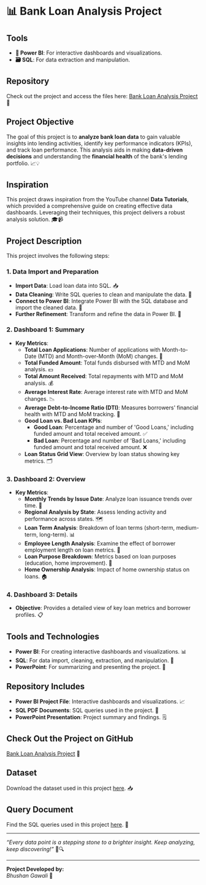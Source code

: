 # 📊 Bank Loan Analysis Project

## Tools
- **🔧 Power BI**: For interactive dashboards and visualizations.
- **🗃️ SQL**: For data extraction and manipulation.

## Repository
Check out the project and access the files here: [Bank Loan Analysis Project](https://github.com/YourGitHubUsername/Bank-Loan-Analysis-Project) 🚀

## Project Objective
The goal of this project is to **analyze bank loan data** to gain valuable insights into lending activities, identify key performance indicators (KPIs), and track loan performance. This analysis aids in making **data-driven decisions** and understanding the **financial health** of the bank's lending portfolio. 📈💡

## Inspiration
This project draws inspiration from the YouTube channel **Data Tutorials**, which provided a comprehensive guide on creating effective data dashboards. Leveraging their techniques, this project delivers a robust analysis solution. 🎓📹

## Project Description
This project involves the following steps:

### 1. Data Import and Preparation
- **Import Data**: Load loan data into SQL. 📥
- **Data Cleaning**: Write SQL queries to clean and manipulate the data. 🧹
- **Connect to Power BI**: Integrate Power BI with the SQL database and import the cleaned data. 🔗
- **Further Refinement**: Transform and refine the data in Power BI. 🔄

### 2. Dashboard 1: Summary
- **Key Metrics**:
  - **Total Loan Applications**: Number of applications with Month-to-Date (MTD) and Month-over-Month (MoM) changes. 📅
  - **Total Funded Amount**: Total funds disbursed with MTD and MoM analysis. 💵
  - **Total Amount Received**: Total repayments with MTD and MoM analysis. 💰
  - **Average Interest Rate**: Average interest rate with MTD and MoM changes. 📉
  - **Average Debt-to-Income Ratio (DTI)**: Measures borrowers' financial health with MTD and MoM tracking. 🏦
  - **Good Loan vs. Bad Loan KPIs**:
    - **Good Loan**: Percentage and number of 'Good Loans,' including funded amount and total received amount. ✅
    - **Bad Loan**: Percentage and number of 'Bad Loans,' including funded amount and total received amount. ❌
  - **Loan Status Grid View**: Overview by loan status showing key metrics. 🗂️

### 3. Dashboard 2: Overview
- **Key Metrics**:
  - **Monthly Trends by Issue Date**: Analyze loan issuance trends over time. 📅
  - **Regional Analysis by State**: Assess lending activity and performance across states. 🗺️
  - **Loan Term Analysis**: Breakdown of loan terms (short-term, medium-term, long-term). 📊
  - **Employee Length Analysis**: Examine the effect of borrower employment length on loan metrics. 👔
  - **Loan Purpose Breakdown**: Metrics based on loan purposes (education, home improvement). 🎯
  - **Home Ownership Analysis**: Impact of home ownership status on loans. 🏠

### 4. Dashboard 3: Details
- **Objective**: Provides a detailed view of key loan metrics and borrower profiles. 📋

## Tools and Technologies
- **Power BI**: For creating interactive dashboards and visualizations. 📊
- **SQL**: For data import, cleaning, extraction, and manipulation. 🧹
- **PowerPoint**: For summarizing and presenting the project. 🎤

## Repository Includes
- **Power BI Project File**: Interactive dashboards and visualizations. 📈
- **SQL PDF Documents**: SQL queries used in the project. 📄
- **PowerPoint Presentation**: Project summary and findings. 🗒️

## Check Out the Project on GitHub
[Bank Loan Analysis Project](https://github.com/YourGitHubUsername/Bank-Loan-Analysis-Project) 🌟

## Dataset
Download the dataset used in this project [here](https://github.com/YourGitHubUsername/Bank-Loan-Analysis-Project/blob/main/Other%20Resource/Loan_Dataset.csv). 📥

## Query Document
Find the SQL queries used in this project [here](https://github.com/YourGitHubUsername/Bank-Loan-Analysis-Project/blob/main/SQL%20Queries.pdf). 📄

---

*“Every data point is a stepping stone to a brighter insight. Keep analyzing, keep discovering!”* 🌟🔍

---

**Project Developed by:**  
*Bhushan Gawali* 👋

